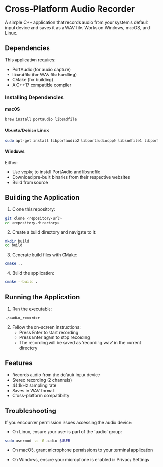 # Cross-Platform Audio Recorder

A simple C++ application that records audio from your system's default input device and saves it as a WAV file. Works on Windows, macOS, and Linux.

## Dependencies

This application requires:
- PortAudio (for audio capture)
- libsndfile (for WAV file handling)
- CMake (for building)
- A C++17 compatible compiler

### Installing Dependencies

#### macOS
```bash
brew install portaudio libsndfile
```

#### Ubuntu/Debian Linux
```bash
sudo apt-get install libportaudio2 libportaudiocpp0 libsndfile1 libportaudio-dev libsndfile1-dev
```

#### Windows
Either:
- Use vcpkg to install PortAudio and libsndfile
- Download pre-built binaries from their respective websites
- Build from source

## Building the Application

1. Clone this repository:
```bash
git clone <repository-url>
cd <repository-directory>
```

2. Create a build directory and navigate to it:
```bash
mkdir build
cd build
```

3. Generate build files with CMake:
```bash
cmake ..
```

4. Build the application:
```bash
cmake --build .
```

## Running the Application

1. Run the executable:
```bash
./audio_recorder
```

2. Follow the on-screen instructions:
   - Press Enter to start recording
   - Press Enter again to stop recording
   - The recording will be saved as 'recording.wav' in the current directory

## Features

- Records audio from the default input device
- Stereo recording (2 channels)
- 44.1kHz sampling rate
- Saves in WAV format
- Cross-platform compatibility

## Troubleshooting

If you encounter permission issues accessing the audio device:

- On Linux, ensure your user is part of the 'audio' group:
```bash
sudo usermod -a -G audio $USER
```

- On macOS, grant microphone permissions to your terminal application

- On Windows, ensure your microphone is enabled in Privacy Settings